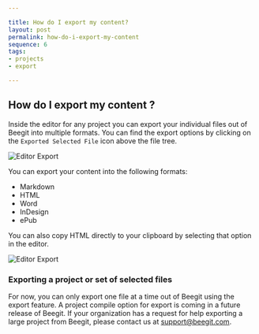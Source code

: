 ```yaml
---

title: How do I export my content?
layout: post
permalink: how-do-i-export-my-content
sequence: 6
tags:
- projects
- export

---
```


## How do I export my content ?
Inside the editor for any project you can export your individual files out of Beegit into multiple formats. You can find the export options by clicking on the `Exported Selected File` icon above the file tree. 

![Editor Export](https://s3.amazonaws.com/beegit-images/helpImages/editor-export.png) 

You can export your content into the following formats: 

* Markdown 
* HTML 
* Word 
* InDesign 
* ePub 

You can also copy HTML directly to your clipboard by selecting that option in the editor. 

![Editor Export](https://s3.amazonaws.com/beegit-images/helpImages/editor-export-html.png) 


### Exporting a project or set of selected files 
For now, you can only export one file at a time out of Beegit using the export feature. A project compile option for export is coming in a future release of Beegit. If your organization has a request for help exporting a large project from Beegit, please contact us at [support@beegit.com](mailto:support@beegit.com). 
